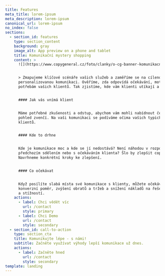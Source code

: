 ```yaml
---
title: Features
meta_title: lorem-ipsum
meta_description: lorem-ipsum
canonical_url: lorem-ipsum
no_index: false
sections:
  - section_id: features
    type: section_content
    background: gray
    image_alt: App preview on a phone and tablet
    title: Komunikační mystery shopping
    content: >
      ![](https://www.copygeneral.cz/foto/clanky/o-cg-banner-komunikacni-mystery-shopping-fin.jpg)


      > Zmapujeme klíčové scénáře vašich služeb a zaměříme se na cílenou,
      personalizovanou komunikaci. Ověříme, zda odpovídá očekávání, motivaci a
      potřebám vašich klientů. Tak zjistíme, kde vám klienti utíkají a proč.


      #### Jak vás vnímá klient


      Máme potřebné zkušenosti a odstup, abychom vám mohli nabídnout čerstvý
      pohled zvenčí. Na vaši komunikaci se podíváme očima vašich typických
      klientů.


      #### Kde to drhne


      Kde je komunikace moc a kde se jí nedostává? Není náhodou v rozporu s
      předchozím sdělením nebo s očekáváním klienta? Šlo by zlepšit copy?
      Navrhneme konkrétní kroky ke zlepšení.


      #### Co očekávat


      Když posílíte slabá místa své komunikace s klienty, můžete očekávat lepší
      konverzní poměr, zvýšení obratů a tržeb a snížení nákladů na řešení dotazů
      a stížností.
    actions:
      - label: Chci vědět víc
        url: /contact
        style: primary
      - label: Chci Demo
        url: /contact
        style: secondary
  - section_id: call-to-action
    type: section_cta
    title: Komunikujte lépe - s námi!
    subtitle: Začněte využívat výhody lepší komunikace už dnes.
    actions:
      - label: Začněte hned
        url: /contact
        style: secondary
template: landing
---
```

